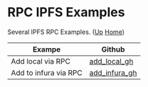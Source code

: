 # RPC IPFS Examples

Several IPFS RPC Examples. ([Up](..) [Home](..\..))


| Exampe                | Github
| -------------         | ---------   
| Add local via RPC     | [add_local_gh]
| Add to infura via RPC | [add_infura_gh]



[add_local_gh]:      https://github.com/web3examples/ipfs/tree/master/rpc/curl_add_local.cmd
[add_infura_gh]:     https://github.com/web3examples/ipfs/tree/master/rpc/curl_add_infura.cmd